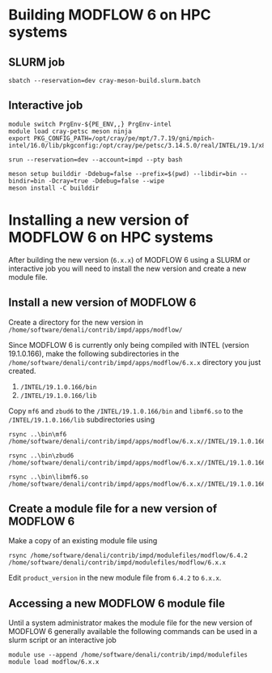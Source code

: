 
# Building MODFLOW 6 on HPC systems

## SLURM job

```
sbatch --reservation=dev cray-meson-build.slurm.batch
```

## Interactive job

```
module switch PrgEnv-${PE_ENV,,} PrgEnv-intel
module load cray-petsc meson ninja
export PKG_CONFIG_PATH=/opt/cray/pe/mpt/7.7.19/gni/mpich-intel/16.0/lib/pkgconfig:/opt/cray/pe/petsc/3.14.5.0/real/INTEL/19.1/x86_skylake/lib/pkgconfig:$PKG_CONFIG_PATH

srun --reservation=dev --account=impd --pty bash

meson setup builddir -Ddebug=false --prefix=$(pwd) --libdir=bin --bindir=bin -Dcray=true -Ddebug=false --wipe
meson install -C builddir
```

# Installing a new version of MODFLOW 6 on HPC systems


After building the new version (`6.x.x`) of MODFLOW 6 using a SLURM or interactive job you will need to install the new version and create a new module file.

## Install a new version of MODFLOW 6

Create a directory for the new version in `/home/software/denali/contrib/impd/apps/modflow/`

Since MODFLOW 6 is currently only being compiled with INTEL (version 19.1.0.166), make the following subdirectories in the `/home/software/denali/contrib/impd/apps/modflow/6.x.x` directory you just created.

1. `/INTEL/19.1.0.166/bin`
2. `/INTEL/19.1.0.166/lib`

Copy `mf6` and `zbud6` to the `/INTEL/19.1.0.166/bin` and `libmf6.so` to the `/INTEL/19.1.0.166/lib` subdirectories using

```
rsync ..\bin\mf6 /home/software/denali/contrib/impd/apps/modflow/6.x.x//INTEL/19.1.0.166/bin/
```

```
rsync ..\bin\zbud6 /home/software/denali/contrib/impd/apps/modflow/6.x.x//INTEL/19.1.0.166/bin/
```

```
rsync ..\bin\libmf6.so /home/software/denali/contrib/impd/apps/modflow/6.x.x//INTEL/19.1.0.166/lib/
```
## Create a module file for a new version of MODFLOW 6

Make a copy of an existing module file using
```
rsync /home/software/denali/contrib/impd/modulefiles/modflow/6.4.2 /home/software/denali/contrib/impd/modulefiles/modflow/6.x.x
```

Edit `product_version` in the new module file from `6.4.2` to `6.x.x`.


## Accessing a new MODFLOW 6 module file

Until a system administrator makes the module file for the new version of MODFLOW 6 generally available the following commands can be used in a slurm script or an interactive job

```
module use --append /home/software/denali/contrib/impd/modulefiles
module load modflow/6.x.x

```
